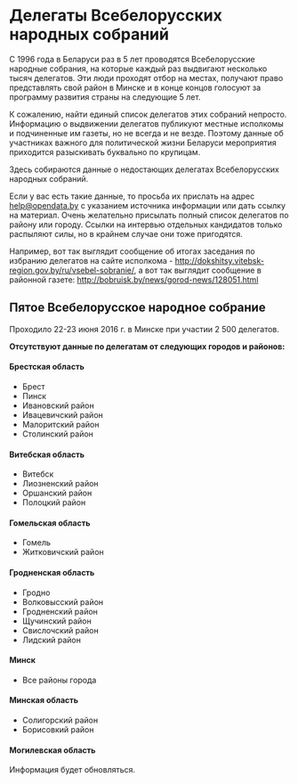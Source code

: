 # Делегаты Всебелорусских народных собраний

С 1996 года в Беларуси раз в 5 лет проводятся Всебелорусские народные собрания, на которые каждый раз выдвигают несколько тысяч делегатов. Эти люди проходят отбор на местах, получают право представлять свой район в Минске и в конце концов голосуют за программу развития страны на следующие 5 лет.

К сожалению, найти единый список делегатов этих собраний непросто. Информацию о выдвижении делегатов публикуют местные исполкомы и подчиненные им газеты, но не всегда и не везде. Поэтому данные об участниках важного для политической жизни Беларуси мероприятия приходится разыскивать буквально по крупицам.

Здесь собираются данные о недостающих делегатах Всебелорусских народных собраний.

Если у вас есть такие данные, то просьба их прислать на адрес help@opendata.by с указанием источника информации или дать ссылку на материал. Очень желательно присылать полный список делегатов по району или городу. Ссылки на интервью отдельных кандидатов только распыляют силы, но в крайнем случае они тоже пригодятся.

Например, вот так выглядит сообщение об итогах заседания по избранию делегатов на сайте исполкома - http://dokshitsy.vitebsk-region.gov.by/ru/vsebel-sobranie/, а вот так выглядит сообщение в районной газете: http://bobruisk.by/news/gorod-news/128051.html

## Пятое Всебелорусское народное собрание

Проходило 22-23 июня 2016 г. в Минске при участии 2 500 делегатов.

**Отсутствуют данные по делегатам от следующих городов и районов:**

#### Брестская область

- Брест
- Пинск
- Ивановский район
- Ивацевичский район
- Малоритский район
- Столинский район


#### Витебская область

- Витебск
- Лиозненский район
- Оршанский район
- Полоцкий район

#### Гомельская область

- Гомель
- Житковичский район

#### Гродненская область

- Гродно
- Волковысский район
- Гродненский район
- Щучинский район
- Свислочский район
- Лидский район

#### Минск

- Все районы города

#### Минская область

- Солигорский район
- Борисовкий район

#### Могилевская область

Информация будет обновляться.
